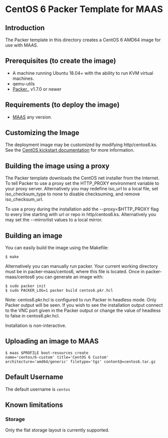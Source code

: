 # CentOS 6 Packer Template for MAAS

## Introduction
The Packer template in this directory creates a CentOS 6 AMD64 image for use with MAAS.

## Prerequisites (to create the image)

* A machine running Ubuntu 18.04+ with the ability to run KVM virtual machines.
* qemu-utils
* [Packer.](https://www.packer.io/intro/getting-started/install.html), v1.7.0 or newer

## Requirements (to deploy the image)

* [MAAS](https://maas.io) any version.

## Customizing the Image
The deployment image may be customized by modifying http/centos6.ks. See the [CentOS kickstart documentation](https://docs.centos.org/en-US/centos/install-guide/Kickstart2/) for more information.

## Building the image using a proxy
The Packer template downloads the CentOS net installer from the Internet.
To tell Packer to use a proxy set the HTTP_PROXY environment variable to
your proxy server. Alternatively you may redefine iso_url to a local file,
set iso_checksum_type to none to disable checksuming, and remove
iso_checksum_url.

To use a proxy during the installation add the --proxy=$HTTP_PROXY flag to every
line starting with url or repo in http/centos6.ks. Alternatively you may set the
--mirrorlist values to a local mirror.

## Building an image
You can easily build the image using the Makefile:

```
$ make
```

Alternatively you can manually run packer. Your current working directory must
be in packer-maas/centos6, where this file is located. Once in
packer-maas/centos6 you can generate an image with:

```
$ sudo packer init
$ sudo PACKER_LOG=1 packer build centos6.pkr.hcl
```

Note: centos6.pkr.hcl is configured to run Packer in headless mode. Only Packer
output will be seen. If you wish to see the installation output connect to the
VNC port given in the Packer output or change the value of headless to false in
centos6.pkr.hcl.

Installation is non-interactive.

## Uploading an image to MAAS
```
$ maas $PROFILE boot-resources create
name='centos/6-custom' title='CentOS 6 Custom' architecture='amd64/generic' filetype='tgz' content@=centos6.tar.gz
```

## Default Username
The default username is ```centos```

## Known limitations

### Storage
Only the flat storage layout is currently supported.
